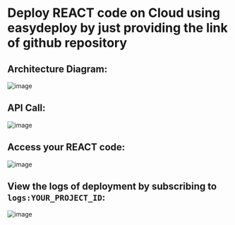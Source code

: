 # Deploy REACT code on Cloud using easydeploy by just providing the link of github repository
## Architecture Diagram:
![image](https://github.com/RushabhaJain/easydeploy/assets/32827332/e431ed18-62fa-45c5-bf13-eeebecd80643)
## API Call:
![image](https://github.com/RushabhaJain/easydeploy/assets/32827332/9879a12c-4096-4174-a077-d1e9660d3fa8)
## Access your REACT code:
![image](https://github.com/RushabhaJain/easydeploy/assets/32827332/b7f514a8-c48a-4501-a77d-a4a0002f7672)
## View the logs of deployment by subscribing to `logs:YOUR_PROJECT_ID`:
![image](https://github.com/RushabhaJain/easydeploy/assets/32827332/3c7bd7eb-edd0-41c3-8646-dc2c1b1c1b85)



